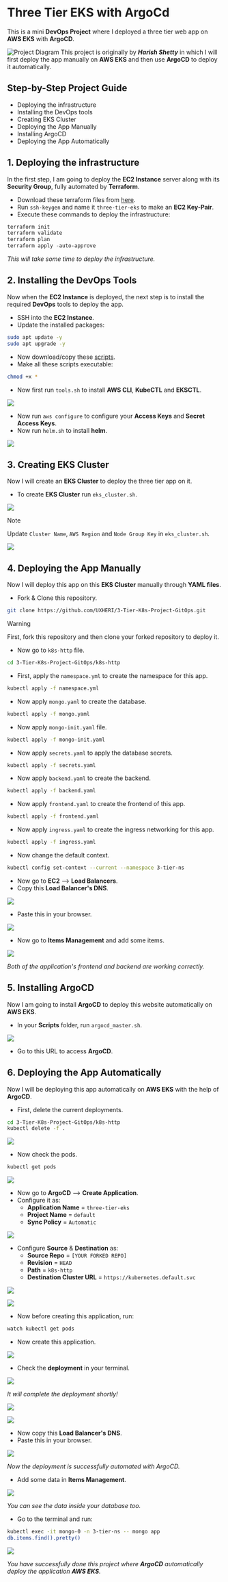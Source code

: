 
# Three Tier EKS with ArgoCd

This is a mini **DevOps Project** where I deployed a three tier web app on **AWS EKS** with **ArgoCD**.

![Project Diagram](https://github.com/UXHERI/DevOps-Projects/blob/main/Three-Tier-AWS-EKS/Images/diagram-export-9-22-2025-4_17_30-PM.png?raw=true)
This project is originally by _**Harish Shetty**_ in which I will first deploy the app manually on **AWS EKS** and then use **ArgoCD** to deploy it automatically.

## Step-by-Step Project Guide

- Deploying the infrastructure
- Installing the DevOps tools
- Creating EKS Cluster
- Deploying the App Manually
- Installing ArgoCD
- Deploying the App Automatically

## 1. Deploying the infrastructure

In the first step, I am going to deploy the **EC2 Instance** server along with its **Security Group**, fully automated by **Terraform**.

- Download these terraform files from [here](https://github.com/UXHERI/DevOps-Projects/tree/main/Three-Tier-AWS-EKS/Terraform).
- Run `ssh-keygen` and name it `three-tier-eks` to make an **EC2 Key-Pair**.
- Execute these commands to deploy the infrastructure:

```powershell
terraform init
terraform validate
terraform plan
terraform apply -auto-approve
```

_This will take some time to deploy the infrastructure._


## 2. Installing the DevOps Tools

Now when the **EC2 Instance** is deployed, the next step is to install the required **DevOps** tools to deploy the app.

- SSH into the **EC2 Instance**.
- Update the installed packages:

```bash
sudo apt update -y
sudo apt upgrade -y
```

- Now download/copy these [scripts](https://github.com/UXHERI/DevOps-Projects/tree/main/Three-Tier-AWS-EKS/Scripts).
- Make all these scripts executable:

```bash
chmod +x *
```

- Now first run `tools.sh` to install **AWS CLI**, **KubeCTL** and **EKSCTL**.

![](https://github.com/UXHERI/DevOps-Projects/blob/main/Three-Tier-AWS-EKS/Images/1.png?raw=true)

- Now run `aws configure` to configure your **Access Keys** and **Secret Access Keys**.
- Now run `helm.sh` to install **helm**.

![](https://github.com/UXHERI/DevOps-Projects/blob/main/Three-Tier-AWS-EKS/Images/2.png?raw=true)

## 3. Creating EKS Cluster

Now I will create an **EKS Cluster** to deploy the three tier app on it.

- To create **EKS Cluster** run `eks_cluster.sh`.

![](https://github.com/UXHERI/DevOps-Projects/blob/main/Three-Tier-AWS-EKS/Images/3.png?raw=true)

> [!NOTE]
> Update `Cluster Name`, `AWS Region` and `Node Group Key` in `eks_cluster.sh`.

![](https://github.com/UXHERI/DevOps-Projects/blob/main/Three-Tier-AWS-EKS/Images/28.png?raw=true)

## 4. Deploying the App Manually

Now I will deploy this app on this **EKS Cluster** manually through **YAML files**.

- Fork & Clone this repository.

```bash
git clone https://github.com/UXHERI/3-Tier-K8s-Project-GitOps.git
```

> [!WARNING]
> First, fork this repository and then clone your forked repository to deploy it.

- Now go to `k8s-http` file.

```bash
cd 3-Tier-K8s-Project-GitOps/k8s-http
```

- First, apply the `namespace.yml` to create the namespace for this app.

```bash
kubectl apply -f namespace.yml
```

- Now apply `mongo.yaml` to create the database.

```bash
kubectl apply -f mongo.yaml
```

- Now apply `mongo-init.yaml` file.

```bash
kubectl apply -f mongo-init.yaml
```

- Now apply `secrets.yaml` to apply the database secrets.

```bash
kubectl apply -f secrets.yaml
```

- Now apply `backend.yaml` to create the backend.

```bash
kubectl apply -f backend.yaml
```

- Now apply `frontend.yaml` to create the frontend of this app.

```bash
kubectl apply -f frontend.yaml
```

- Now apply `ingress.yaml` to create the ingress networking for this app.

```bash
kubectl apply -f ingress.yaml
```

- Now change the default context.

```bash
kubectl config set-context --current --namespace 3-tier-ns
```

- Now go to **EC2** --> **Load Balancers**.
- Copy this **Load Balancer's DNS**.

![](https://github.com/UXHERI/DevOps-Projects/blob/main/Three-Tier-AWS-EKS/Images/8.png?raw=true)

- Paste this in your browser.

![](https://github.com/UXHERI/DevOps-Projects/blob/main/Three-Tier-AWS-EKS/Images/9.png?raw=true)

- Now go to **Items Management** and add some items.

![](https://github.com/UXHERI/DevOps-Projects/blob/main/Three-Tier-AWS-EKS/Images/11.png?raw=true)

_Both of the application's frontend and backend are working correctly._

## 5. Installing ArgoCD

Now I am going to install **ArgoCD** to deploy this website automatically on **AWS EKS**.

- In your **Scripts** folder, run `argocd_master.sh`.

![](https://github.com/UXHERI/DevOps-Projects/blob/main/Three-Tier-AWS-EKS/Images/12.png?raw=true)

- Go to this URL to access **ArgoCD**.

## 6. Deploying the App Automatically

Now I will be deploying this app automatically on **AWS EKS** with the help of **ArgoCD**.

- First, delete the current deployments.

```bash
cd 3-Tier-K8s-Project-GitOps/k8s-http
kubectl delete -f .
```

![](https://github.com/UXHERI/DevOps-Projects/blob/main/Three-Tier-AWS-EKS/Images/14.png?raw=true)

- Now check the pods.

```bash
kubectl get pods
```

![](https://github.com/UXHERI/DevOps-Projects/blob/main/Three-Tier-AWS-EKS/Images/15.png?raw=true)

- Now go to **ArgoCD** --> **Create Application**.
- Configure it as:
    - **Application Name** = `three-tier-eks`
    - **Project Name** = `default`
    - **Sync Policy** = `Automatic`

![](https://github.com/UXHERI/DevOps-Projects/blob/main/Three-Tier-AWS-EKS/Images/16.png?raw=true)

- Configure **Source** & **Destination** as:
    - **Source Repo** = `[YOUR FORKED REPO]`
    - **Revision** = `HEAD`
    - **Path** = `k8s-http`
    - **Destination Cluster URL** = `https://kubernetes.default.svc`

![](https://github.com/UXHERI/DevOps-Projects/blob/main/Three-Tier-AWS-EKS/Images/17.png?raw=true)

![](https://github.com/UXHERI/DevOps-Projects/blob/main/Three-Tier-AWS-EKS/Images/18.png?raw=true)

- Now before creating this application, run:

```bash
watch kubectl get pods
```

- Now create this application.

![](https://github.com/UXHERI/DevOps-Projects/blob/main/Three-Tier-AWS-EKS/Images/20.png?raw=true)

- Check the **deployment** in your terminal.

![](https://github.com/UXHERI/DevOps-Projects/blob/main/Three-Tier-AWS-EKS/Images/21.png?raw=true)

_It will complete the deployment shortly!_

![](https://github.com/UXHERI/DevOps-Projects/blob/main/Three-Tier-AWS-EKS/Images/22.png?raw=true)

![](https://github.com/UXHERI/DevOps-Projects/blob/main/Three-Tier-AWS-EKS/Images/23.png?raw=true)

- Now copy this **Load Balancer's DNS**.
- Paste this in your browser.

![](https://github.com/UXHERI/DevOps-Projects/blob/main/Three-Tier-AWS-EKS/Images/25.png?raw=true)

_Now the deployment is successfully automated with ArgoCD._

- Add some data in **Items Management**.

![](https://github.com/UXHERI/DevOps-Projects/blob/main/Three-Tier-AWS-EKS/Images/26.png?raw=true)

_You can see the data inside your database too._

- Go to the terminal and run:

```bash
kubectl exec -it mongo-0 -n 3-tier-ns -- mongo app
db.items.find().pretty()
```

![](https://github.com/UXHERI/DevOps-Projects/blob/main/Three-Tier-AWS-EKS/Images/27.png?raw=true)

_You have successfully done this project where **ArgoCD** automatically deploy the application **AWS EKS**._
